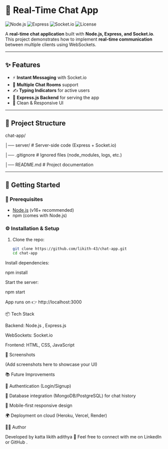 # 💬 Real-Time Chat App

![Node.js](https://img.shields.io/badge/Node.js-18.x-green?logo=node.js)
![Express](https://img.shields.io/badge/Express.js-4.x-blue?logo=express)
![Socket.io](https://img.shields.io/badge/Socket.io-4.x-black?logo=socket.io)
![License](https://img.shields.io/badge/License-MIT-yellow)

A **real-time chat application** built with **Node.js, Express, and Socket.io**.  
This project demonstrates how to implement **real-time communication** between multiple clients using WebSockets.

---

## ✨ Features
- ⚡ **Instant Messaging** with Socket.io  
- 👥 **Multiple Chat Rooms** support  
- ✍️ **Typing Indicators** for active users  
- 📡 **Express.js Backend** for serving the app  
- 🎨 Clean & Responsive UI  

---

## 📂 Project Structure
chat-app/

│── server/ # Server-side code (Express + Socket.io)

│── .gitignore # Ignored files (node_modules, logs, etc.)

│── README.md # Project documentation

---

## 🚀 Getting Started

### 🔧 Prerequisites
- [Node.js](https://nodejs.org/) (v16+ recommended)
- npm (comes with Node.js)

### ⚙ Installation & Setup
1. Clone the repo:
   ```bash
   git clone https://github.com/likith-43/chat-app.git
   cd chat-app
Install dependencies:

npm install


Start the server:

npm start


App runs on 👉 http://localhost:3000

📦 Tech Stack

Backend: Node.js
, Express.js

WebSockets: Socket.io

Frontend: HTML, CSS, JavaScript

📸 Screenshots

(Add screenshots here to showcase your UI)

📚 Future Improvements

🔐 Authentication (Login/Signup)

💾 Database integration (MongoDB/PostgreSQL) for chat history

📱 Mobile-first responsive design

🌍 Deployment on cloud (Heroku, Vercel, Render)

👨‍💻 Author

Developed by katta likith adithya 🚀
Feel free to connect with me on LinkedIn
 or GitHub
.

